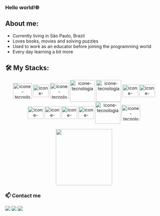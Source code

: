 
### Hello world!🌐

## About me:
- Currently living in São Paulo, Brazil
- Loves books, movies and solving puzzles
- Used to work as an educator before joining the programming world
- Every day learning a bit more

## 🛠️ My Stacks:

<div align="center">
  <div>
    <img align="center" alt="icone-tecnologia" height="50" width="60" title="Node js" src="https://cdn.jsdelivr.net/gh/devicons/devicon/icons/nodejs/nodejs-original-wordmark.svg" />
  <img align="center" alt="icone-tecnologia" height="40" width="50" title="TypeScript" src="https://cdn.jsdelivr.net/gh/devicons/devicon/icons/typescript/typescript-original.svg" />
  <img align="center" alt="icone-tecnologia" height="50" width="60" title="MySQL" src="https://cdn.jsdelivr.net/gh/devicons/devicon/icons/mysql/mysql-original.svg" />
  <img align="center" alt="icone-tecnologia" height="70" width="80" title="Sequelize" src="https://cdn.jsdelivr.net/gh/devicons/devicon/icons/sequelize/sequelize-original-wordmark.svg" />
  <img align="center" alt="icone-tecnologia" height="70" width="80" title="Docker" src="https://cdn.jsdelivr.net/gh/devicons/devicon/icons/docker/docker-original.svg" />   
  <img align="center" alt="icone-tecnologia" height="40" width="50" title="javaScript" src="https://cdn.jsdelivr.net/gh/devicons/devicon/icons/javascript/javascript-original.svg"/>
  <img align="center" alt="icone-tecnologia" height="40" width="50" title="HTML" src="https://cdn.jsdelivr.net/gh/devicons/devicon/icons/html5/html5-original-wordmark.svg"/></div>
  <div>
    <img align="center" alt="icone-tecnologia" height="40" width="50" title="CSS" src="https://cdn.jsdelivr.net/gh/devicons/devicon/icons/css3/css3-original-wordmark.svg"/>
  <img align="center" alt="icone-tecnologia" height="40" width="50" title="Reactjs" src="https://cdn.jsdelivr.net/gh/devicons/devicon/icons/react/react-original.svg"/>
  <img align="center" alt="icone-tecnologia" height="40" width="50" title="Redux" src="https://cdn.jsdelivr.net/gh/devicons/devicon/icons/redux/redux-original.svg" />
  <img align="center" alt="icone-tecnologia" height="40" width="50" title="Sass" src="https://cdn.jsdelivr.net/gh/devicons/devicon/icons/sass/sass-original.svg"/>
  <img align="center" alt="icone-tecnologia" height="70" width="80" title="TailWind" src="https://cdn.jsdelivr.net/gh/devicons/devicon/icons/tailwindcss/tailwindcss-original-wordmark.svg" />
  <img align="center" alt="icone-tecnologia" height="50" width="60" title="Java" src="https://cdn.jsdelivr.net/gh/devicons/devicon/icons/java/java-original-wordmark.svg"/>
  </div>
</div>

</br>
<div align="center">
  <img height="180em" src="https://github-readme-stats.vercel.app/api/top-langs/?username=Gui-lfm&layout=compact&theme=react"/>
</div>

### 📫 Contact me

<div>
  <a href="mailto:guilherme.lucena17@gmail.com" target="_blank"><img src="https://img.shields.io/badge/Gmail-D14836?style=for-the-badge&logo=gmail&logoColor=white" target="_blank"/></a>
  <a href="https://api.whatsapp.com/send?phone=5511973302043&text=Olá%20Guilherme,%20tudo%20bem?" target="_blank"><img src="https://img.shields.io/badge/WhatsApp-25D366?style=for-the-badge&logo=whatsapp&logoColor=white" target="_blank"/></a>
  <a href="https://www.linkedin.com/in/guilherme-lucena-fm94/" target="_blank"><img src="https://img.shields.io/badge/LinkedIn-0077B5?style=for-the-badge&logo=linkedin&logoColor=white" target="_blank"/></a>
</div>
